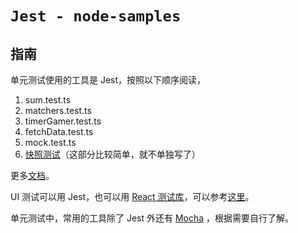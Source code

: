 # `Jest - node-samples`

## 指南

单元测试使用的工具是 Jest，按照以下顺序阅读，

1. sum.test.ts
2. matchers.test.ts
3. timerGamer.test.ts
4. fetchData.test.ts
5. mock.test.ts
6. [快照测试](https://jestjs.io/zh-Hans/docs/snapshot-testing)（这部分比较简单，就不单独写了）

更多[文档](https://jestjs.io/zh-Hans/docs/getting-started)。

UI 测试可以用 Jest，也可以用 [React 测试库](https://testing-library.com/react)，可以参考[这里](https://zh-hans.reactjs.org/docs/testing.html)。

单元测试中，常用的工具除了 Jest 外还有 [Mocha](https://mochajs.org/) ，根据需要自行了解。
